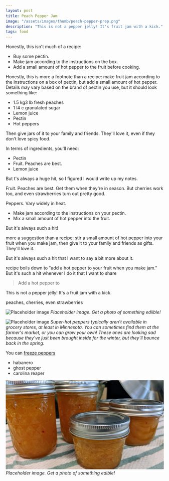 ```yaml
---
layout: post
title: Peach Pepper Jam
image: "/assets/images/thumb/peach-pepper-prep.png"
description: "This is not a pepper jelly! It's fruit jam with a kick."
tags: food
---
```


Honestly, this isn't much of a recipe:

- Buy some pectin.
- Make jam according to the instructions on the box.
- Add a small amount of hot pepper to the fruit before cooking. 








Honestly, this is more a footnote than a recipe: make fruit jam according to the instructions on a box of pectin, but add a small amount of hot pepper. Details may vary based on the brand of pectin you use, but it should look something like:

- <span class="metric">1.5 kg</span><span class="imperial">3 lb</span> fresh peaches
- <span class="metric">1 l</span><span class="imperial">4 c</span> granulated sugar
- Lemon juice
- Pectin
- Hot peppers






Then give jars of it to your family and friends. They'll love it, even if they don't love spicy food.




In terms of ingredients, you'll need:

- Pectin
- Fruit. Peaches are best.
- Lemon juice










But t's always a huge hit, so I figured I would write up my notes.

Fruit. Peaches are best. Get them when they're in season. But cherries work too, and even strawberries turn out pretty good.

Peppers. Vary widely in heat.









- Make jam according to the instructions on your pectin.
- Mix a small amount of hot pepper into the fruit.

But it's always such a hit!

 more a suggestion than a recipe: stir a small amount of hot pepper into your fruit when you make jam, then give it to your family and friends as gifts. They'll love it.




But it's always such a hit that I want to say a bit more about it.




recipe boils down to "add a hot pepper to your fruit when you make jam." But it's such a hit whenever I do it that I want to share






> Add a hot pepper to



This is not a pepper jelly! It's a fruit jam with a kick.


peaches, cherries, even strawberries

![Placeholder image](/assets/images/peach-prep-16x9.png)
*Placeholder image. Get a photo of something ediible!*

![Placeholder image](/assets/images/pepper-pots-16x9.png)
*Super-hot peppers typically aren't available in grocery stores, at least in Minnesota. You can sometimes find them at the farmer's market, or you can grow your own! These ones are looking sad because they've just been brought inside for the winter, but they'll bounce back in the spring.*

You can [freeze peppers](/farm-freezer)


- habanero
- ghost pepper
- carolina reaper

![Placeholder image](/assets/images/peach-pepper-jars-16x9.png)
*Placeholder image. Get a photo of something edible!*

